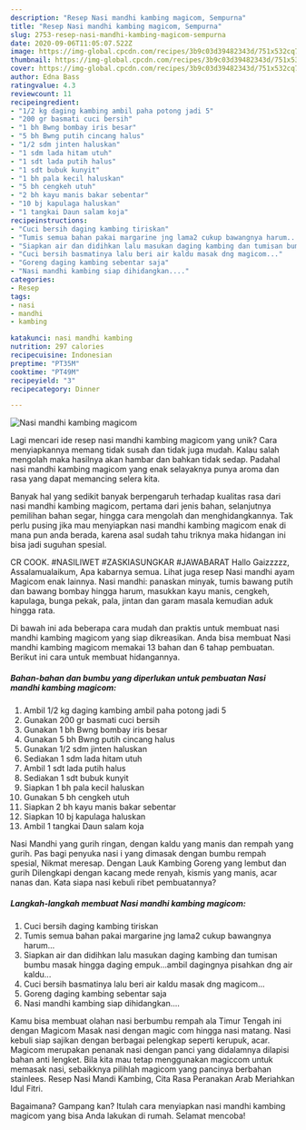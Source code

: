 ```yaml
---
description: "Resep Nasi mandhi kambing magicom, Sempurna"
title: "Resep Nasi mandhi kambing magicom, Sempurna"
slug: 2753-resep-nasi-mandhi-kambing-magicom-sempurna
date: 2020-09-06T11:05:07.522Z
image: https://img-global.cpcdn.com/recipes/3b9c03d39482343d/751x532cq70/nasi-mandhi-kambing-magicom-foto-resep-utama.jpg
thumbnail: https://img-global.cpcdn.com/recipes/3b9c03d39482343d/751x532cq70/nasi-mandhi-kambing-magicom-foto-resep-utama.jpg
cover: https://img-global.cpcdn.com/recipes/3b9c03d39482343d/751x532cq70/nasi-mandhi-kambing-magicom-foto-resep-utama.jpg
author: Edna Bass
ratingvalue: 4.3
reviewcount: 11
recipeingredient:
- "1/2 kg daging kambing ambil paha potong jadi 5"
- "200 gr basmati cuci bersih"
- "1 bh Bwng bombay iris besar"
- "5 bh Bwng putih cincang halus"
- "1/2 sdm jinten haluskan"
- "1 sdm lada hitam utuh"
- "1 sdt lada putih halus"
- "1 sdt bubuk kunyit"
- "1 bh pala kecil haluskan"
- "5 bh cengkeh utuh"
- "2 bh kayu manis bakar sebentar"
- "10 bj kapulaga haluskan"
- "1 tangkai Daun salam koja"
recipeinstructions:
- "Cuci bersih daging kambing tiriskan"
- "Tumis semua bahan pakai margarine jng lama2 cukup bawangnya harum..."
- "Siapkan air dan didihkan lalu masukan daging kambing dan tumisan bumbu masak hingga daging empuk...ambil dagingnya pisahkan dng air kaldu..."
- "Cuci bersih basmatinya lalu beri air kaldu masak dng magicom..."
- "Goreng daging kambing sebentar saja"
- "Nasi mandhi kambing siap dihidangkan...."
categories:
- Resep
tags:
- nasi
- mandhi
- kambing

katakunci: nasi mandhi kambing 
nutrition: 297 calories
recipecuisine: Indonesian
preptime: "PT35M"
cooktime: "PT49M"
recipeyield: "3"
recipecategory: Dinner

---
```



![Nasi mandhi kambing magicom](https://img-global.cpcdn.com/recipes/3b9c03d39482343d/751x532cq70/nasi-mandhi-kambing-magicom-foto-resep-utama.jpg)

Lagi mencari ide resep nasi mandhi kambing magicom yang unik? Cara menyiapkannya memang tidak susah dan tidak juga mudah. Kalau salah mengolah maka hasilnya akan hambar dan bahkan tidak sedap. Padahal nasi mandhi kambing magicom yang enak selayaknya punya aroma dan rasa yang dapat memancing selera kita.

Banyak hal yang sedikit banyak berpengaruh terhadap kualitas rasa dari nasi mandhi kambing magicom, pertama dari jenis bahan, selanjutnya pemilihan bahan segar, hingga cara mengolah dan menghidangkannya. Tak perlu pusing jika mau menyiapkan nasi mandhi kambing magicom enak di mana pun anda berada, karena asal sudah tahu triknya maka hidangan ini bisa jadi suguhan spesial.

CR COOK. #NASILIWET #ZASKIASUNGKAR #JAWABARAT Hallo Gaizzzzz, Assalamualaikum, Apa kabarnya semua. Lihat juga resep Nasi mandhi ayam Magicom enak lainnya. Nasi mandhi: panaskan minyak, tumis bawang putih dan bawang bombay hingga harum, masukkan kayu manis, cengkeh, kapulaga, bunga pekak, pala, jintan dan garam masala kemudian aduk hingga rata.


Di bawah ini ada beberapa cara mudah dan praktis untuk membuat nasi mandhi kambing magicom yang siap dikreasikan. Anda bisa membuat Nasi mandhi kambing magicom memakai 13 bahan dan 6 tahap pembuatan. Berikut ini cara untuk membuat hidangannya.

<!--inarticleads1-->

##### Bahan-bahan dan bumbu yang diperlukan untuk pembuatan Nasi mandhi kambing magicom:

1. Ambil 1/2 kg daging kambing ambil paha potong jadi 5
1. Gunakan 200 gr basmati cuci bersih
1. Gunakan 1 bh Bwng bombay iris besar
1. Gunakan 5 bh Bwng putih cincang halus
1. Gunakan 1/2 sdm jinten haluskan
1. Sediakan 1 sdm lada hitam utuh
1. Ambil 1 sdt lada putih halus
1. Sediakan 1 sdt bubuk kunyit
1. Siapkan 1 bh pala kecil haluskan
1. Gunakan 5 bh cengkeh utuh
1. Siapkan 2 bh kayu manis bakar sebentar
1. Siapkan 10 bj kapulaga haluskan
1. Ambil 1 tangkai Daun salam koja


Nasi Mandhi yang gurih ringan, dengan kaldu yang manis dan rempah yang gurih. Pas bagi penyuka nasi i yang dimasak dengan bumbu rempah spesial, Nikmat meresap. Dengan Lauk Kambing Goreng yang lembut dan gurih Dilengkapi dengan kacang mede renyah, kismis yang manis, acar nanas dan. Kata siapa nasi kebuli ribet pembuatannya? 

<!--inarticleads2-->

##### Langkah-langkah membuat Nasi mandhi kambing magicom:

1. Cuci bersih daging kambing tiriskan
1. Tumis semua bahan pakai margarine jng lama2 cukup bawangnya harum...
1. Siapkan air dan didihkan lalu masukan daging kambing dan tumisan bumbu masak hingga daging empuk...ambil dagingnya pisahkan dng air kaldu...
1. Cuci bersih basmatinya lalu beri air kaldu masak dng magicom...
1. Goreng daging kambing sebentar saja
1. Nasi mandhi kambing siap dihidangkan....


Kamu bisa membuat olahan nasi berbumbu rempah ala Timur Tengah ini dengan Magicom Masak nasi dengan magic com hingga nasi matang. Nasi kebuli siap sajikan dengan berbagai pelengkap seperti kerupuk, acar. Magicom merupakan penanak nasi dengan panci yang didalamnya dilapisi bahan anti lengket. Bila kita mau tetap menggunakan magiccom untuk memasak nasi, sebaikknya pilihlah magicom yang pancinya berbahan stainlees. Resep Nasi Mandi Kambing, Cita Rasa Peranakan Arab Meriahkan Idul Fitri. 

Bagaimana? Gampang kan? Itulah cara menyiapkan nasi mandhi kambing magicom yang bisa Anda lakukan di rumah. Selamat mencoba!
